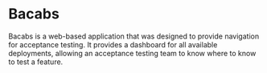 # Bacabs

Bacabs is a web-based application that was designed to provide navigation for acceptance testing. It provides a dashboard for all available deployments, allowing an acceptance testing team to know where to know to test a feature. 